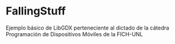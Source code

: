 # FallingStuff
Ejemplo básico de LibGDX perteneciente al dictado de la cátedra Programación de Dispositivos Móviles de la FICH-UNL
